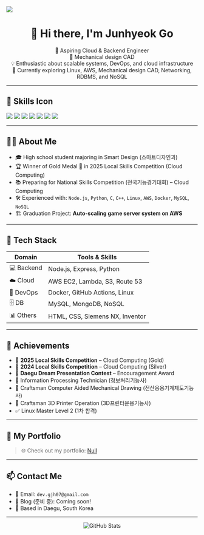 <img src="https://capsule-render.vercel.app/api?type=venom&color=0:EEFF00,100:a82da8&height=300&section=header&text=Go%20Junhyeok&fontSize=90" />

<!-- README.md -->

<h1 align="center">👋 Hi there, I'm Junhyeok Go</h1>
<p align="center">
  🚀 Aspiring Cloud & Backend Engineer<br/>
  🚀 Mechanical design CAD<br/>
  💡 Enthusiastic about scalable systems, DevOps, and cloud infrastructure<br/>
  🌱 Currently exploring Linux, AWS, Mechanical design CAD, Networking, RDBMS, and NoSQL
</p>

---
## 🚀 Skills Icon
<img src="https://img.shields.io/badge/AWS-FFA500?style=flat&logo=amazonaws&logoColor=white"/> <img src="https://img.shields.io/badge/MySQL-4479A1?style=flat&logo=mysql&logoColor=white"/> <img src="https://img.shields.io/badge/MongoDB-47A248?style=flat&logo=mongodb&logoColor=white"/> <img src="https://img.shields.io/badge/Docker-2496ED?style=flat&logo=docker&logoColor=white"/> <img src="https://img.shields.io/badge/GitHub-181717?style=flat&logo=github&logoColor=white"/> <img src="https://img.shields.io/badge/Git-181717?style=flat&logo=git&logoColor=white"/> <img src="https://img.shields.io/badge/HTML5-E34F26?style=flat&logo=html5&logoColor=white"/>
 
---

## 🧑‍💻 About Me

- 🎓 High school student majoring in Smart Design (스마트디자인과)
- 🏆 Winner of Gold Medal 🥇 in 2025 Local Skills Competition (Cloud Computing)
- 📚 Preparing for National Skills Competition (전국기능경기대회) – Cloud Computing
- 🛠 Experienced with: `Node.js`, `Python`, `C`, `C++`, `Linux`, `AWS`, `Docker`, `MySQL`, `NoSQL`
- 🏗️ Graduation Project: **Auto-scaling game server system on AWS**

---

## 🔧 Tech Stack

| Domain | Tools & Skills |
|--------|----------------|
| 💻 Backend | Node.js, Express, Python |
| ☁️ Cloud | AWS EC2, Lambda, S3, Route 53 |
| 🐳 DevOps | Docker, GitHub Actions, Linux |
| 🗄️ DB | MySQL, MongoDB, NoSQL |
| 📊 Others | HTML, CSS, Siemens NX, Inventor |

---

## 🏅 Achievements

- 🥇 **2025 Local Skills Competition** – Cloud Computing (Gold)
- 🥈 **2024 Local Skills Competition** – Cloud Computing (Silver)
- 🏅 **Daegu Dream Presentation Contest** – Encouragement Award
- 🧾 Information Processing Technician (정보처리기능사)
- 🧾 Craftsman Computer Aided Mechanical Drawing (전산응용기계제도기능사)
- 🧾 Craftsman 3D Printer Operation (3D프린터운용기능사)
- ✅ Linux Master Level 2 (1차 합격)

---

## 📂 My Portfolio

> 🌐 Check out my portfolio: [Null](Null)

---

## 📫 Contact Me

- 📧 Email: `dev.gjh07@gmail.com`
- 💬 Blog (준비 중): Coming soon!
- 📍 Based in Daegu, South Korea

---

<p align="center">
  <img src="https://github-readme-stats.vercel.app/api?username=gjh07&show_icons=true&theme=radical" alt="GitHub Stats" />
</p>
